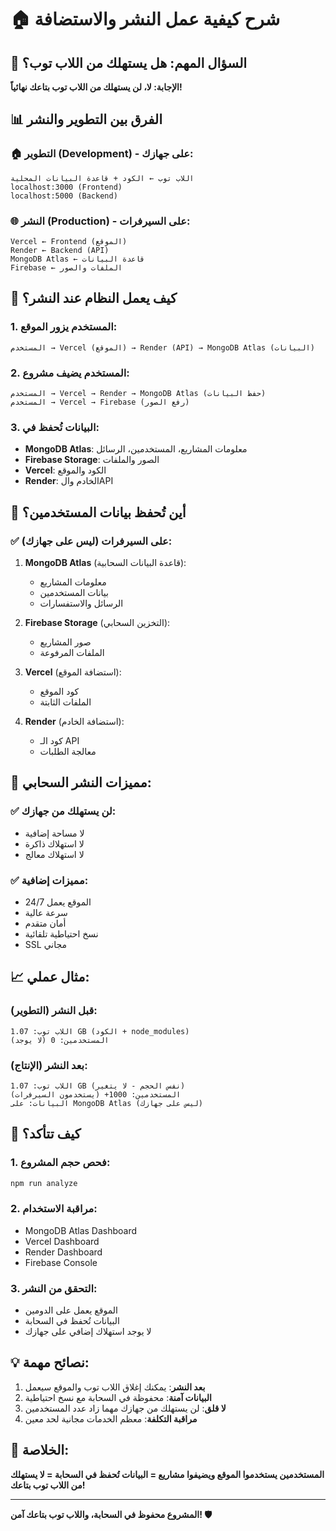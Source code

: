# 🏠 شرح كيفية عمل النشر والاستضافة

## 🎯 **السؤال المهم: هل يستهلك من اللاب توب؟**

**الإجابة: لا، لن يستهلك من اللاب توب بتاعك نهائياً!**

## 📊 **الفرق بين التطوير والنشر**

### 🏠 **التطوير (Development) - على جهازك:**

```
اللاب توب ← الكود + قاعدة البيانات المحلية
localhost:3000 (Frontend)
localhost:5000 (Backend)
```

### 🌐 **النشر (Production) - على السيرفرات:**

```
Vercel ← Frontend (الموقع)
Render ← Backend (API)
MongoDB Atlas ← قاعدة البيانات
Firebase ← الملفات والصور
```

## 🔄 **كيف يعمل النظام عند النشر؟**

### 1. **المستخدم يزور الموقع:**

```
المستخدم → Vercel (الموقع) → Render (API) → MongoDB Atlas (البيانات)
```

### 2. **المستخدم يضيف مشروع:**

```
المستخدم → Vercel → Render → MongoDB Atlas (حفظ البيانات)
المستخدم → Vercel → Firebase (رفع الصور)
```

### 3. **البيانات تُحفظ في:**

- **MongoDB Atlas**: معلومات المشاريع، المستخدمين، الرسائل
- **Firebase Storage**: الصور والملفات
- **Vercel**: الكود والموقع
- **Render**: الخادم والAPI

## 💾 **أين تُحفظ بيانات المستخدمين؟**

### ✅ **على السيرفرات (ليس على جهازك):**

1. **MongoDB Atlas** (قاعدة البيانات السحابية):

   - معلومات المشاريع
   - بيانات المستخدمين
   - الرسائل والاستفسارات

2. **Firebase Storage** (التخزين السحابي):

   - صور المشاريع
   - الملفات المرفوعة

3. **Vercel** (استضافة الموقع):

   - كود الموقع
   - الملفات الثابتة

4. **Render** (استضافة الخادم):
   - كود الـ API
   - معالجة الطلبات

## 🚀 **مميزات النشر السحابي:**

### ✅ **لن يستهلك من جهازك:**

- لا مساحة إضافية
- لا استهلاك ذاكرة
- لا استهلاك معالج

### ✅ **مميزات إضافية:**

- الموقع يعمل 24/7
- سرعة عالية
- أمان متقدم
- نسخ احتياطية تلقائية
- SSL مجاني

## 📈 **مثال عملي:**

### **قبل النشر (التطوير):**

```
اللاب توب: 1.07 GB (الكود + node_modules)
المستخدمين: 0 (لا يوجد)
```

### **بعد النشر (الإنتاج):**

```
اللاب توب: 1.07 GB (نفس الحجم - لا يتغير)
المستخدمين: 1000+ (يستخدمون السيرفرات)
البيانات: على MongoDB Atlas (ليس على جهازك)
```

## 🔧 **كيف تتأكد؟**

### 1. **فحص حجم المشروع:**

```bash
npm run analyze
```

### 2. **مراقبة الاستخدام:**

- MongoDB Atlas Dashboard
- Vercel Dashboard
- Render Dashboard
- Firebase Console

### 3. **التحقق من النشر:**

- الموقع يعمل على الدومين
- البيانات تُحفظ في السحابة
- لا يوجد استهلاك إضافي على جهازك

## 💡 **نصائح مهمة:**

1. **بعد النشر**: يمكنك إغلاق اللاب توب والموقع سيعمل
2. **البيانات آمنة**: محفوظة في السحابة مع نسخ احتياطية
3. **لا قلق**: لن يستهلك من جهازك مهما زاد عدد المستخدمين
4. **مراقبة التكلفة**: معظم الخدمات مجانية لحد معين

## 🎯 **الخلاصة:**

**المستخدمين يستخدموا الموقع ويضيفوا مشاريع = البيانات تُحفظ في السحابة = لا يستهلك من اللاب توب بتاعك!**

---

**المشروع محفوظ في السحابة، واللاب توب بتاعك آمن! 🛡️**
